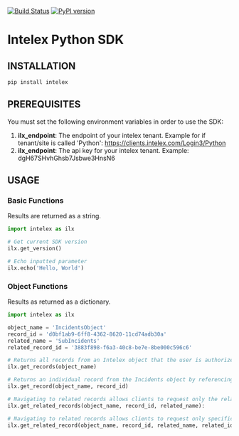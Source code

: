 [![Build Status](https://travis-ci.org/thomassampson/intelex_sdk.svg?branch=v0.0.18)](https://travis-ci.org/thomassampson/intelex_sdk) [![PyPI version](https://badge.fury.io/py/intelex.svg)](https://badge.fury.io/py/intelex)

# Intelex Python SDK

## INSTALLATION

```python
pip install intelex
```

## PREREQUISITES

You must set the following environment variables in order to use the SDK:

1. **ilx_endpoint**: The endpoint of your intelex tenant. Example for if tenant/site is called 'Python': https://clients.intelex.com/Login3/Python
2. **ilx_endpoint**: The api key for your intelex tenant. Example: dgH67SHvhGhsb7Jsbwe3HnsN6

## USAGE

### Basic Functions

Results are returned as a string.

```python
import intelex as ilx

# Get current SDK version
ilx.get_version()

# Echo inputted parameter
ilx.echo('Hello, World')

```

### Object Functions

Results as returned as a dictionary.

```python
import intelex as ilx

object_name = 'IncidentsObject'
record_id = 'd0bf1ab9-6ff8-4362-8620-11cd74adb30a'
related_name = 'SubIncidents'
related_record_id = '3883f898-f6a3-40c8-be7e-8be000c596c6'

# Returns all records from an Intelex object that the user is authorized to view
ilx.get_records(object_name)

# Returns an individual record from the Incidents object by referencing the UID of the record
ilx.get_record(object_name, record_id)

# Navigating to related records allows clients to request only the relational data belonging to a parent record.
ilx.get_related_records(object_name, record_id, related_name):

# Navigating to related records allows clients to request only specific relational data belonging to a parent record. 
ilx.get_related_record(object_name, record_id, related_name, related_id)
```